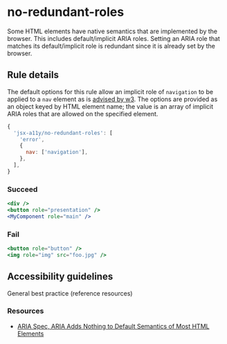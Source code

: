 # no-redundant-roles

Some HTML elements have native semantics that are implemented by the browser. This includes default/implicit ARIA roles.
Setting an ARIA role that matches its default/implicit role is redundant since it is already set by the browser.

## Rule details

The default options for this rule allow an implicit role of `navigation` to be applied to a `nav` element as
is [advised by w3](https://www.w3.org/WAI/GL/wiki/Using_HTML5_nav_element#Example:The_.3Cnav.3E_element). The options
are provided as an object keyed by HTML element name; the value is an array of implicit ARIA roles that are allowed on
the specified element.

```js
{
  'jsx-a11y/no-redundant-roles': [
    'error',
    {
      nav: ['navigation'],
    },
  ],
}
```

### Succeed

```jsx
<div />
<button role="presentation" />
<MyComponent role="main" />
```

### Fail

```jsx
<button role="button" />
<img role="img" src="foo.jpg" />
```

## Accessibility guidelines

General best practice (reference resources)

### Resources

- [ARIA Spec, ARIA Adds Nothing to Default Semantics of Most HTML Elements](https://www.w3.org/TR/using-aria/#aria-does-nothing)
